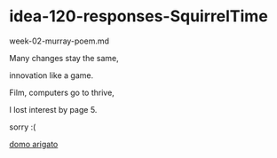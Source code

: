 # idea-120-responses-SquirrelTime

week-02-murray-poem.md

Many changes stay the same,

innovation like a game.

Film, computers go to thrive,

I lost interest by page 5.

sorry :(

[domo arigato](https://www.youtube.com/watch?v=uc6f_2nPSX8)
